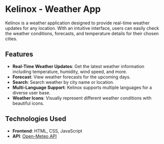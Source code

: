 # Kelinox - Weather App

Kelinox is a weather application designed to provide real-time weather updates for any location. With an intuitive interface, users can easily check the weather conditions, forecasts, and temperature details for their chosen cities.

## Features

- **Real-Time Weather Updates**: Get the latest weather information including temperature, humidity, wind speed, and more.
- **Forecast**: View weather forecasts for the upcoming days.
- **Search**: Search weather by city name or location.
- **Multi-Language Support**: Kelinox supports multiple languages for a diverse user base.
- **Weather Icons**: Visually represent different weather conditions with beautiful icons.

## Technologies Used

- **Frontend**: HTML, CSS, JavaScript
- **API**: [Open-Meteo API](https://open-meteo.com)

